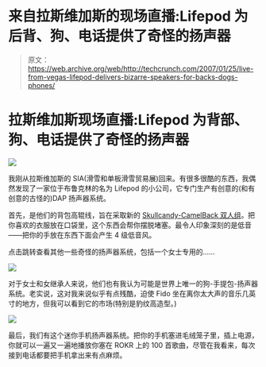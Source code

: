 # 来自拉斯维加斯的现场直播:Lifepod 为后背、狗、电话提供了奇怪的扬声器

> 原文：<https://web.archive.org/web/http://techcrunch.com/2007/01/25/live-from-vegas-lifepod-delivers-bizarre-speakers-for-backs-dogs-phones/>

# 拉斯维加斯现场直播:Lifepod 为背部、狗、电话提供了奇怪的扬声器

![](img/61e4f9e38c09bb50d0a19f98df99ae6f.png)

我刚从拉斯维加斯的 SIA(滑雪和单板滑雪贸易展)回来。有很多很酷的东西，我偶然发现了一家位于布鲁克林的名为 Lifepod 的小公司，它专门生产有创意的(和有创意的古怪的)DAP 扬声器系统。

首先，是他们的背包高辊线，旨在采取新的 [Skullcandy-CamelBack 双人组](https://web.archive.org/web/20230322164155/http://crunchgear.com/2006/12/01/camelbak-and-skullcandy-team-up-for-some-backpack-convergence/)。把你喜欢的衣服放在口袋里，这个东西会帮你摆脱堵塞。最令人印象深刻的是低音——把你的手放在东西下面会产生 4 级低音风。

点击跳转查看其他一些奇怪的扬声器系统，包括一个女士专用的……

![](img/988d017a75e820a6ead16adc8b96ee12.png)

对于女士和女继承人来说，他们也有我认为可能是世界上唯一的狗-手提包-扬声器系统。老实说，这对我来说似乎有点残酷，迫使 Fido 坐在离你太大声的音乐几英寸的地方，但我可以看到它的市场(特别是豹纹高造型。)

![](img/b72ac8dc99d1b9409169263cf4a2f400.png)

最后，我们有这个迷你手机扬声器系统。把你的手机塞进毛绒笼子里，插上电源，你就可以一遍又一遍地播放你塞在 ROKR 上的 100 首歌曲，尽管在我看来，每次接到电话都要把手机拿出来有点麻烦。
